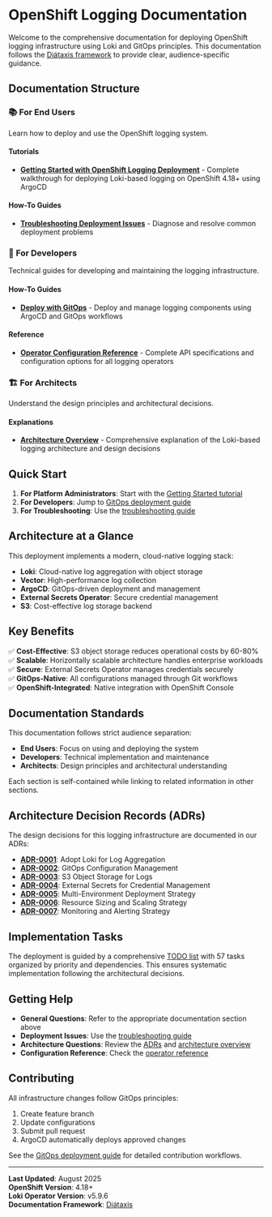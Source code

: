 # OpenShift Logging Documentation

Welcome to the comprehensive documentation for deploying OpenShift logging infrastructure using Loki and GitOps principles. This documentation follows the [Diátaxis framework](https://diataxis.fr/) to provide clear, audience-specific guidance.

## Documentation Structure

### 📚 For End Users
Learn how to deploy and use the OpenShift logging system.

#### Tutorials
- **[Getting Started with OpenShift Logging Deployment](tutorials/getting-started-with-logging.md)** - Complete walkthrough for deploying Loki-based logging on OpenShift 4.18+ using ArgoCD

#### How-To Guides
- **[Troubleshooting Deployment Issues](how-to-guides/debug-application-issues.md)** - Diagnose and resolve common deployment problems

### 🔧 For Developers  
Technical guides for developing and maintaining the logging infrastructure.

#### How-To Guides
- **[Deploy with GitOps](how-to-guides/developer/deploy-with-gitops.md)** - Deploy and manage logging components using ArgoCD and GitOps workflows

#### Reference
- **[Operator Configuration Reference](reference/operators.md)** - Complete API specifications and configuration options for all logging operators

### 🏗️ For Architects
Understand the design principles and architectural decisions.

#### Explanations
- **[Architecture Overview](explanations/architecture-overview.md)** - Comprehensive explanation of the Loki-based logging architecture and design decisions

## Quick Start

1. **For Platform Administrators**: Start with the [Getting Started tutorial](tutorials/getting-started-with-logging.md)
2. **For Developers**: Jump to [GitOps deployment guide](how-to-guides/developer/deploy-with-gitops.md)  
3. **For Troubleshooting**: Use the [troubleshooting guide](how-to-guides/debug-application-issues.md)

## Architecture at a Glance

This deployment implements a modern, cloud-native logging stack:

- **Loki**: Cloud-native log aggregation with object storage
- **Vector**: High-performance log collection
- **ArgoCD**: GitOps-driven deployment and management
- **External Secrets Operator**: Secure credential management
- **S3**: Cost-effective log storage backend

## Key Benefits

✅ **Cost-Effective**: S3 object storage reduces operational costs by 60-80%  
✅ **Scalable**: Horizontally scalable architecture handles enterprise workloads  
✅ **Secure**: External Secrets Operator manages credentials securely  
✅ **GitOps-Native**: All configurations managed through Git workflows  
✅ **OpenShift-Integrated**: Native integration with OpenShift Console  

## Documentation Standards

This documentation follows strict audience separation:

- **End Users**: Focus on using and deploying the system
- **Developers**: Technical implementation and maintenance
- **Architects**: Design principles and architectural understanding

Each section is self-contained while linking to related information in other sections.

## Architecture Decision Records (ADRs)

The design decisions for this logging infrastructure are documented in our ADRs:

- **[ADR-0001](../docs/adrs/0001-adopt-loki-for-log-aggregation.md)**: Adopt Loki for Log Aggregation
- **[ADR-0002](../docs/adrs/0002-gitops-configuration-management.md)**: GitOps Configuration Management  
- **[ADR-0003](../docs/adrs/0003-s3-object-storage-for-logs.md)**: S3 Object Storage for Logs
- **[ADR-0004](../docs/adrs/0004-external-secrets-for-credential-management.md)**: External Secrets for Credential Management
- **[ADR-0005](../docs/adrs/0005-multi-environment-deployment-strategy.md)**: Multi-Environment Deployment Strategy
- **[ADR-0006](../docs/adrs/0006-resource-sizing-and-scaling-strategy.md)**: Resource Sizing and Scaling Strategy
- **[ADR-0007](../docs/adrs/0007-monitoring-and-alerting-strategy.md)**: Monitoring and Alerting Strategy

## Implementation Tasks

The deployment is guided by a comprehensive [TODO list](../TODO.md) with 57 tasks organized by priority and dependencies. This ensures systematic implementation following the architectural decisions.

## Getting Help

- **General Questions**: Refer to the appropriate documentation section above
- **Deployment Issues**: Use the [troubleshooting guide](how-to-guides/debug-application-issues.md)
- **Architecture Questions**: Review the [ADRs](../docs/adrs/) and [architecture overview](explanations/architecture-overview.md)
- **Configuration Reference**: Check the [operator reference](reference/operators.md)

## Contributing

All infrastructure changes follow GitOps principles:

1. Create feature branch
2. Update configurations 
3. Submit pull request
4. ArgoCD automatically deploys approved changes

See the [GitOps deployment guide](how-to-guides/developer/deploy-with-gitops.md) for detailed contribution workflows.

---

**Last Updated**: August 2025  
**OpenShift Version**: 4.18+  
**Loki Operator Version**: v5.9.6  
**Documentation Framework**: [Diátaxis](https://diataxis.fr/)
